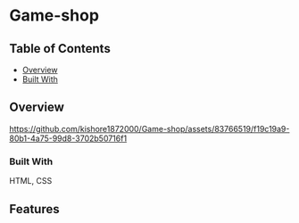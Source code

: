 # Game-shop
## Table of Contents

- [Overview](#overview)
- [Built With](#built-with)



## Overview



https://github.com/kishore1872000/Game-shop/assets/83766519/f19c19a9-80b1-4a75-99d8-3702b50716f1





### Built With

HTML, CSS

## Features
